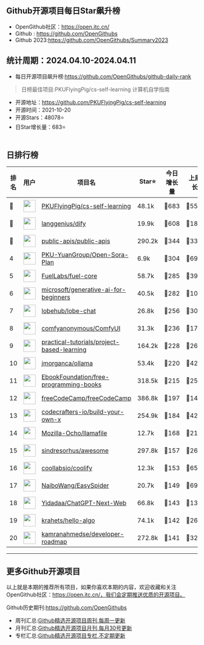 ## Github开源项目每日Star飙升榜

- OpenGithub社区：https://open.itc.cn/
- Github : https://github.com/OpenGithubs
- Github 2023:https://github.com/OpenGithubs/Summary2023

## 统计周期：2024.04.10-2024.04.11

- 每日开源项目飙升榜:https://github.com/OpenGithubs/github-daily-rank



> 日榜最佳项目:PKUFlyingPig/cs-self-learning  计算机自学指南

- 开源地址：https://github.com/PKUFlyingPig/cs-self-learning
- 开源时间：2021-10-20
- 开源Stars：48078⭐
- 日Star增长量：683⭐

![]()


## 日排行榜

| 排名        |  用户     |  项目名          | Star⭐          | 今日增长量     | 上周增长量      |  开源时间   |
|------------|------------|---------------|---------------- |--------------|----------------|------------|
| 🥇 | <img src="https://avatars.githubusercontent.com/u/60659728?u=6d9732dc87e3cf8d6952b25499519c2c3f289680&v=4" alt="" size="32" height="32" width="32" data-view-component="true" class="avatar circle"> | [PKUFlyingPig/cs-self-learning](https://github.com/PKUFlyingPig/cs-self-learning)| 48.1k  | 🔺683| 🔺5515 | 2021-10-20 |
| 🥈 | <img src="https://avatars.githubusercontent.com/u/127165244?v=4" alt="" size="32" height="32" width="32" data-view-component="true" class="avatar circle"> | [langgenius/dify](https://github.com/langgenius/dify)| 19.9k  | 🔺608| 🔺1877 | 2023-04-12 |
| 🥉 | <img src="https://avatars.githubusercontent.com/u/51121562?v=4" alt="" size="32" height="32" width="32" data-view-component="true" class="avatar circle"> | [public-apis/public-apis](https://github.com/public-apis/public-apis)| 290.2k  | 🔺344| 🔺3310 | 2016-03-21 |
| 4 | <img src="https://avatars.githubusercontent.com/u/135824553?v=4" alt="" size="32" height="32" width="32" data-view-component="true" class="avatar circle"> | [PKU-YuanGroup/Open-Sora-Plan](https://github.com/PKU-YuanGroup/Open-Sora-Plan)| 6.9k  | 🔺304| 🔺699 | 2024-02-20 |
| 5 | <img src="https://avatars.githubusercontent.com/u/55993183?v=4" alt="" size="32" height="32" width="32" data-view-component="true" class="avatar circle"> | [FuelLabs/fuel-core](https://github.com/FuelLabs/fuel-core)| 58.7k  | 🔺285| 🔺3945 | 2020-08-28 |
| 6 | <img src="https://avatars.githubusercontent.com/u/6154722?v=4" alt="" size="32" height="32" width="32" data-view-component="true" class="avatar circle"> | [microsoft/generative-ai-for-beginners](https://github.com/microsoft/generative-ai-for-beginners)| 40.5k  | 🔺282| 🔺10005 | 2023-06-20 |
| 7 | <img src="https://avatars.githubusercontent.com/u/131470832?v=4" alt="" size="32" height="32" width="32" data-view-component="true" class="avatar circle"> | [lobehub/lobe-chat](https://github.com/lobehub/lobe-chat)| 26.8k  | 🔺256| 🔺3029 | 2023-05-21 |
| 8 | <img src="https://avatars.githubusercontent.com/u/121283862?u=00e0967075548ed41bd53ed0eacd34ac42d8cef0&v=4" alt="" size="32" height="32" width="32" data-view-component="true" class="avatar circle"> | [comfyanonymous/ComfyUI](https://github.com/comfyanonymous/ComfyUI)| 31.3k  | 🔺236| 🔺1792 | 2023-01-17 |
| 9 | <img src="https://avatars.githubusercontent.com/u/89421154?v=4" alt="" size="32" height="32" width="32" data-view-component="true" class="avatar circle"> | [practical-tutorials/project-based-learning](https://github.com/practical-tutorials/project-based-learning)| 164.2k  | 🔺228| 🔺2632 | 2017-04-12 |
| 10 | <img src="https://avatars.githubusercontent.com/u/151674099?v=4" alt="" size="32" height="32" width="32" data-view-component="true" class="avatar circle"> | [jmorganca/ollama](https://github.com/jmorganca/ollama)| 53.4k  | 🔺220| 🔺4293 | 2023-06-27 |
| 11 | <img src="https://avatars.githubusercontent.com/u/14127308?v=4" alt="" size="32" height="32" width="32" data-view-component="true" class="avatar circle"> | [EbookFoundation/free-programming-books](https://github.com/EbookFoundation/free-programming-books)| 318.5k  | 🔺215| 🔺2572 | 2013-10-11 |
| 12 | <img src="https://avatars.githubusercontent.com/u/9892522?v=4" alt="" size="32" height="32" width="32" data-view-component="true" class="avatar circle"> | [freeCodeCamp/freeCodeCamp](https://github.com/freeCodeCamp/freeCodeCamp)| 386.8k  | 🔺197| 🔺1438 | 2014-12-25 |
| 13 | <img src="https://avatars.githubusercontent.com/u/58904235?v=4" alt="" size="32" height="32" width="32" data-view-component="true" class="avatar circle"> | [codecrafters-io/build-your-own-x](https://github.com/codecrafters-io/build-your-own-x)| 254.9k  | 🔺184| 🔺4299 | 2018-05-09 |
| 14 | <img src="https://avatars.githubusercontent.com/u/117940224?v=4" alt="" size="32" height="32" width="32" data-view-component="true" class="avatar circle"> | [Mozilla-Ocho/llamafile](https://github.com/Mozilla-Ocho/llamafile)| 12.7k  | 🔺168| 🔺2166 | 2023-09-11 |
| 15 | <img src="https://avatars.githubusercontent.com/u/170270?u=34acd557a042ac478d273a4621570cadb6b0bd89&v=4" alt="" size="32" height="32" width="32" data-view-component="true" class="avatar circle"> | [sindresorhus/awesome](https://github.com/sindresorhus/awesome)| 297.8k  | 🔺157| 🔺2665 | 2014-07-11 |
| 16 | <img src="https://avatars.githubusercontent.com/u/60715044?v=4" alt="" size="32" height="32" width="32" data-view-component="true" class="avatar circle"> | [coollabsio/coolify](https://github.com/coollabsio/coolify)| 12.3k  | 🔺153| 🔺650 | 2021-01-26 |
| 17 | <img src="https://avatars.githubusercontent.com/u/30287768?u=430d71312cd7b74533c807b08d7211a6e25d4edd&v=4" alt="" size="32" height="32" width="32" data-view-component="true" class="avatar circle"> | [NaiboWang/EasySpider](https://github.com/NaiboWang/EasySpider)| 20.7k  | 🔺149| 🔺691 | 2020-07-18 |
| 18 | <img src="https://avatars.githubusercontent.com/u/153288546?v=4" alt="" size="32" height="32" width="32" data-view-component="true" class="avatar circle"> | [Yidadaa/ChatGPT-Next-Web](https://github.com/Yidadaa/ChatGPT-Next-Web)| 66.8k  | 🔺143| 🔺1389 | 2023-03-11 |
| 19 | <img src="https://avatars.githubusercontent.com/u/26993056?u=12c6a8ef18768abc773c64a56a56c0fd67241ed2&v=4" alt="" size="32" height="32" width="32" data-view-component="true" class="avatar circle"> | [krahets/hello-algo](https://github.com/krahets/hello-algo)| 74.1k  | 🔺142| 🔺2650 | 2022-11-04 |
| 20 | <img src="https://avatars.githubusercontent.com/u/4921183?u=d6ed3573fc67b699e0c3bc2c7e1fb82c98c40dec&v=4" alt="" size="32" height="32" width="32" data-view-component="true" class="avatar circle"> | [kamranahmedse/developer-roadmap](https://github.com/kamranahmedse/developer-roadmap)| 272.8k  | 🔺141| 🔺3282 | 2017-03-15 |

---
## 更多Github开源项目

以上就是本期的推荐所有项目，如果你喜欢本期的内容，欢迎收藏和关注OpenGithub社区：https://open.itc.cn/，我们会定期推送优质的开源项目。

Github历史期刊:https://github.com/OpenGithubs
- 周刊汇总:[Github精选开源项目周刊,每周一更新](https://github.com/OpenGithubs/weekly)
- 月刊汇总:[Github精选开源项目月刊,每月30号更新](https://github.com/OpenGithubs/monthly)
- 专栏汇总:[Github精选开源项目专栏,不定期更新](https://github.com/OpenGithubs/selectedColumn)
